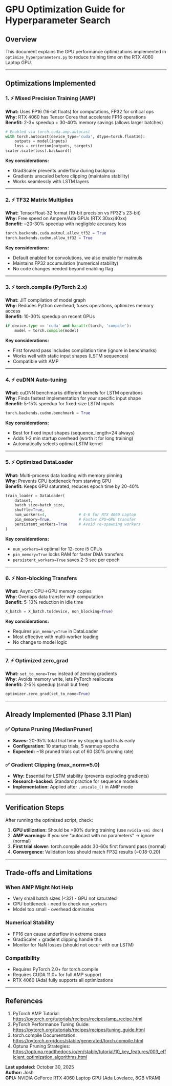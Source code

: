 # GPU Optimization Guide for Hyperparameter Search

## Overview
This document explains the GPU performance optimizations implemented in `optimize_hyperparameters.py` to reduce training time on the RTX 4060 Laptop GPU.

---

## Optimizations Implemented

### 1. ⚡ Mixed Precision Training (AMP)
**What:** Uses FP16 (16-bit floats) for computations, FP32 for critical ops  
**Why:** RTX 4060 has Tensor Cores that accelerate FP16 operations  
**Benefit:** 2-3× speedup + 30-40% memory savings (allows larger batches)

```python
# Enabled via torch.cuda.amp.autocast
with torch.autocast(device_type='cuda', dtype=torch.float16):
    outputs = model(inputs)
    loss = criterion(outputs, targets)
scaler.scale(loss).backward()
```

**Key considerations:**
- GradScaler prevents underflow during backprop
- Gradients unscaled before clipping (maintains stability)
- Works seamlessly with LSTM layers

---

### 2. ⚡ TF32 Matrix Multiplies
**What:** TensorFloat-32 format (19-bit precision vs FP32's 23-bit)  
**Why:** Free speed on Ampere/Ada GPUs (RTX 30xx/40xx)  
**Benefit:** ~20-30% speedup with negligible accuracy loss

```python
torch.backends.cuda.matmul.allow_tf32 = True
torch.backends.cudnn.allow_tf32 = True
```

**Key considerations:**
- Default enabled for convolutions, we also enable for matmuls
- Maintains FP32 accumulation (numerical stability)
- No code changes needed beyond enabling flag

---

### 3. ⚡ torch.compile (PyTorch 2.x)
**What:** JIT compilation of model graph  
**Why:** Reduces Python overhead, fuses operations, optimizes memory access  
**Benefit:** 10-30% speedup on recent GPUs

```python
if device.type == 'cuda' and hasattr(torch, 'compile'):
    model = torch.compile(model)
```

**Key considerations:**
- First forward pass includes compilation time (ignore in benchmarks)
- Works well with static input shapes (LSTM sequences)
- Compatible with AMP

---

### 4. ⚡ cuDNN Auto-tuning
**What:** cuDNN benchmarks different kernels for LSTM operations  
**Why:** Finds fastest implementation for your specific input shape  
**Benefit:** 5-15% speedup for fixed-size LSTM inputs

```python
torch.backends.cudnn.benchmark = True
```

**Key considerations:**
- Best for fixed input shapes (sequence_length=24 always)
- Adds 1-2 min startup overhead (worth it for long training)
- Automatically selects optimal LSTM kernel

---

### 5. ⚡ Optimized DataLoader
**What:** Multi-process data loading with memory pinning  
**Why:** Prevents CPU bottleneck from starving GPU  
**Benefit:** Keeps GPU saturated, reduces epoch time by 20-40%

```python
train_loader = DataLoader(
    dataset,
    batch_size=batch_size,
    shuffle=True,
    num_workers=4,              # 4-6 for RTX 4060 Laptop
    pin_memory=True,            # Faster CPU→GPU transfer
    persistent_workers=True     # Avoid re-spawning workers
)
```

**Key considerations:**
- `num_workers=4` optimal for 12-core i5 CPUs
- `pin_memory=True` locks RAM for faster DMA transfers
- `persistent_workers=True` saves 2-3 sec per epoch

---

### 6. ⚡ Non-blocking Transfers
**What:** Async CPU→GPU memory copies  
**Why:** Overlaps data transfer with computation  
**Benefit:** 5-10% reduction in idle time

```python
X_batch = X_batch.to(device, non_blocking=True)
```

**Key considerations:**
- Requires `pin_memory=True` in DataLoader
- Most effective with multi-worker loading
- No change to model logic

---

### 7. ⚡ Optimized zero_grad
**What:** `set_to_none=True` instead of zeroing gradients  
**Why:** Avoids memory write, lets PyTorch reallocate  
**Benefit:** 2-5% speedup (small but free)

```python
optimizer.zero_grad(set_to_none=True)
```

---

## Already Implemented (Phase 3.11 Plan)

### ✅ Optuna Pruning (MedianPruner)
- **Saves:** 20-35% total trial time by stopping bad trials early
- **Configuration:** 10 startup trials, 5 warmup epochs
- **Expected:** ~18 pruned trials out of 60 (30% pruning rate)

### ✅ Gradient Clipping (max_norm=5.0)
- **Why:** Essential for LSTM stability (prevents exploding gradients)
- **Research-backed:** Standard practice for sequence models
- **Implementation:** Applied after `.unscale_()` in AMP mode

---

## Verification Steps

After running the optimized script, check:

1. **GPU utilization:** Should be >90% during training (use `nvidia-smi dmon`)
2. **AMP warnings:** If you see "autocast with no parameters" → ignore (normal)
3. **First trial slower:** torch.compile adds 30-60s first forward pass (normal)
4. **Convergence:** Validation loss should match FP32 results (~0.18-0.20)

---

## Trade-offs and Limitations

### When AMP Might Not Help
- Very small batch sizes (<32) - GPU not saturated
- CPU bottleneck - need to check `num_workers`
- Model too small - overhead dominates

### Numerical Stability
- FP16 can cause underflow in extreme cases
- GradScaler + gradient clipping handle this
- Monitor for NaN losses (should not occur with our LSTM)

### Compatibility
- Requires PyTorch 2.0+ for torch.compile
- Requires CUDA 11.0+ for full AMP support
- RTX 4060 (Ada) fully supports all optimizations

---

## References

1. PyTorch AMP Tutorial: https://pytorch.org/tutorials/recipes/recipes/amp_recipe.html
2. PyTorch Performance Tuning Guide: https://pytorch.org/tutorials/recipes/recipes/tuning_guide.html
3. torch.compile Documentation: https://pytorch.org/docs/stable/generated/torch.compile.html
4. Optuna Pruning Strategies: https://optuna.readthedocs.io/en/stable/tutorial/10_key_features/003_efficient_optimization_algorithms.html

**Last updated:** October 30, 2025  
**Author:** Josh  
**GPU:** NVIDIA GeForce RTX 4060 Laptop GPU (Ada Lovelace, 8GB VRAM)
